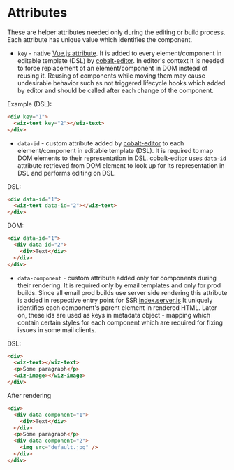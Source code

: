 # Attributes

These are helper attributes needed only during the editing or build process. Each attribute has unique
value which identifies the component.

 * `key` - native [Vue.js attribute](https://vuejs.org/v2/api/#key). It is 
  added to every element/component in editable template (DSL) by 
  [cobalt-editor](https://git.qapint.com/cobalt-dev/cobalt-editor). In editor's context it is needed
  to force replacement of an element/component in DOM
  instead of reusing it. Reusing of components while moving them may cause undesirable behavior
  such as not triggered lifecycle hooks which added by editor and should be called after each 
  change of the component.
    
Example (DSL):
```html
<div key="1">
  <wiz-text key="2"></wiz-text>
</div>
```
 * `data-id` - custom attribute added by [cobalt-editor](https://git.qapint.com/cobalt-dev/cobalt-editor) 
  to each element/component in editable template (DSL). It is required to map DOM elements to their
  representation in DSL. cobalt-editor uses `data-id` attribute retrieved from DOM element
  to look up for its representation in DSL and performs editing on DSL.
  
DSL:
```html	
<div data-id="1">
  <wiz-text data-id="2"></wiz-text>
</div>
```
DOM:
```html
<div data-id="1">
  <div data-id="2">
    <div>Text</div>
  </div>
</div>
```
 * `data-component` - custom attribute added only for components during their rendering. It is 
  required only by email templates and only for prod builds. Since all email prod builds use
  server side rendering this attribute is added in respective entry point for SSR
  [index.server.js](https://git.qapint.com/ewizardjs/templates/email/blob/master/template/index.server.js)
  It uniquely identifies each component's parent element in rendered HTML. 
  Later on, these ids are used as keys in metadata object - mapping which contain certain styles for
  each component which are required for fixing issues in some mail clients.
  
DSL:
```html
<div>
  <wiz-text></wiz-text>
  <p>Some paragraph</p>
  <wiz-image></wiz-image>
</div>
```	
After rendering
```html
<div>
  <div data-component="1">
    <div>Text</div>
  </div>
  <p>Some paragraph</p>
  <div data-component="2">
    <img src="default.jpg" />
  </div>
</div>
```